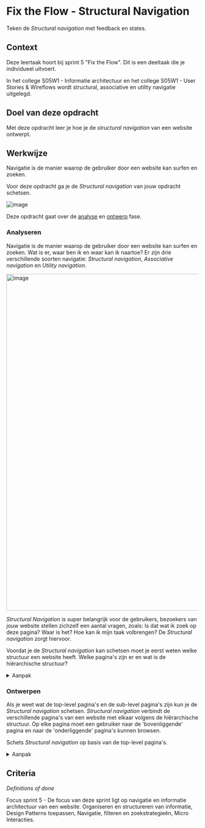 # Fix the Flow - Structural Navigation

Teken de _Structural navigation_ met feedback en states.

## Context

Deze leertaak hoort bij sprint 5 "Fix the Flow". Dit is een deeltaak die je individueel uitvoert.

In het college S05W1 - Informatie architectuur en het college S05W1 - User Stories & Wireflows wordt structural, associative en utility navigatie uitgelegd.


## Doel van deze opdracht

Met deze opdracht leer je hoe je de _structural navigation_ van een website ontwerpt.


## Werkwijze

Navigatie is de manier waarop de gebruiker door een website kan surfen en zoeken.

Voor deze opdracht ga je de _Structural navigation_ van jouw opdracht schetsen.

![image](https://user-images.githubusercontent.com/1391509/146007356-368b1f1c-8ebf-466d-9438-2da42bd87679.png)


Deze opdracht gaat over de [analyse](#analyseren) en [ontwerp](#ontwerpen) fase.

### Analyseren

Navigatie is de manier waarop de gebruiker door een website kan surfen en zoeken. Wat is er, waar ben ik en waar kan ik naartoe?
Er zijn drie verschillende soorten navigatie: _Structural navigation_, _Associative navigation_ en _Utility navigation_.

<img width="880" alt="image" src="https://user-images.githubusercontent.com/1391509/146066136-afca4b34-85bd-46cf-afa0-82a5a5b1ca36.png">

_Structural Navigation_ is super belangrijk voor de gebruikers, bezoekers van jouw website stellen zichzelf een aantal vragen, zoals: Is dat wat ik zoek op deze pagina? Waar is het? Hoe kan ik mijn taak volbrengen? De _Structural navigation_ zorgt hiervoor. 

Voordat je de _Structural navigation_ kan schetsen moet je eerst weten welke structuur een website heeft. Welke pagina's zijn er en wat is de hiërarchische structuur?

<details>
<summary>Aanpak</summary>

1. Teken alle pagina's van jouw opdracht op post-its
2. Structureer alle pagina's op een logische hiërarchische manier met een sitemap. 
3. Bepaal de top-level pagina's en sub-level pagina's. Misschien heeft jouw site ook sub-sub-level, geef dat ook aan.

#### Materiaal analysefase

- [Designing Web navigation - Chapter 4. Types of Navigation](https://www.oreilly.com/library/view/designing-web-navigation/9780596528102/ch04.html)
- [Presenting Information Architecture - Site diagrams](https://www.webstyleguide.com/wsg3/3-information-architecture/4-presenting-information.html)

</details>

### Ontwerpen

Als je weet wat de top-level pagina's en de sub-level pagina's zijn kun je de _Structural navigation_ schetsen. 
_Structural navigation_ verbindt de verschillende pagina's van een website met elkaar volgens de hiërarchische structuur. Op elke pagina moet een gebruiker naar de 'bovenliggende' pagina en naar de 'onderliggende' pagina's kunnen browsen.

Schets _Structural navigation_ op basis van de top-level pagina's.

<details>
<summary>Aanpak</summary>

1. Schrijf voor elke top-level pagina's een passend label.
2. Bepaal de volgorde van menu elementen en schets de _Structural navigation_.
3. Bepaal de active state, de in-active states en de hover state van de menu elementen zodat de gebruiker weet waar die is en waar die heen kan 


#### Materiaal ontwerpfase

- [Labels](https://example.com)
- [States](https://example.com)
- [Straatnaambordjes en wegbewijzering](https://example.com)

</details>



## Criteria
*Definitions of done*

Focus sprint 5 - De focus van deze sprint ligt op navigatie en informatie architectuur van een website. Organiseren en structureren van informatie, Design Patterns toepassen, Navigatie, filteren en zoekstrategieën, Micro Interacties.

